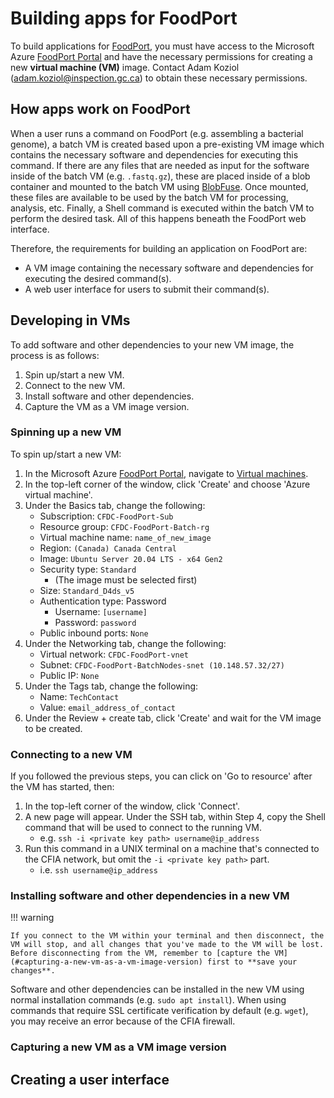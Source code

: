 # Building apps for FoodPort

To build applications for [FoodPort](http://10.148.57.4/), you must have access to the Microsoft Azure [FoodPort Portal](https://portal.azure.com/#home) and have the necessary permissions for creating a new **virtual machine (VM)** image.
Contact Adam Koziol ([adam.koziol@inspection.gc.ca](mailto:adam.koziol@inspection.gc.ca)) to obtain these necessary permissions.

## How apps work on FoodPort

When a user runs a command on FoodPort (e.g. assembling a bacterial genome), a batch VM is created based upon a pre-existing VM image which contains the necessary software and dependencies for executing this command.
If there are any files that are needed as input for the software inside of the batch VM (e.g. `.fastq.gz`), these are placed inside of a blob container and mounted to the batch VM using [BlobFuse](https://learn.microsoft.com/en-us/azure/storage/blobs/blobfuse2-what-is).
Once mounted, these files are available to be used by the batch VM for processing, analysis, etc.
Finally, a Shell command is executed within the batch VM to perform the desired task.
All of this happens beneath the FoodPort web interface.

Therefore, the requirements for building an application on FoodPort are:

- A VM image containing the necessary software and dependencies for executing the desired command(s).
- A web user interface for users to submit their command(s).

## Developing in VMs

To add software and other dependencies to your new VM image, the process is as follows:

1. Spin up/start a new VM.
2. Connect to the new VM.
3. Install software and other dependencies.
4. Capture the VM as a VM image version.

### Spinning up a new VM

To spin up/start a new VM:

1. In the Microsoft Azure [FoodPort Portal](https://portal.azure.com/#home), navigate to [Virtual machines](https://portal.azure.com/#view/HubsExtension/BrowseResource/resourceType/Microsoft.Compute%2FVirtualMachines).
2. In the top-left corner of the window, click 'Create' and choose 'Azure virtual machine'.
3. Under the Basics tab, change the following:
      - Subscription: `CFDC-FoodPort-Sub`
      - Resource group: `CFDC-FoodPort-Batch-rg`
      - Virtual machine name: `name_of_new_image`
      - Region: `(Canada) Canada Central`
      - Image: `Ubuntu Server 20.04 LTS - x64 Gen2`
      - Security type: `Standard`
        - (The image must be selected first)
      - Size: `Standard_D4ds_v5`
      - Authentication type: Password
        - Username: `[username]`
        - Password: `password`
      - Public inbound ports: `None`
4. Under the Networking tab, change the following:
      - Virtual network: `CFDC-FoodPort-vnet`
      - Subnet: `CFDC-FoodPort-BatchNodes-snet (10.148.57.32/27)`
      - Public IP: `None`
5. Under the Tags tab, change the following:
      - Name: `TechContact`
      - Value: `email_address_of_contact`
6. Under the Review + create tab, click 'Create' and wait for the VM image to be created.

### Connecting to a new VM

If you followed the previous steps, you can click on 'Go to resource' after the VM has started, then:

1. In the top-left corner of the window, click 'Connect'.
2. A new page will appear. Under the SSH tab, within Step 4, copy the Shell command that will be used to connect to the running VM.
      - e.g. `ssh -i <private key path> username@ip_address`
3. Run this command in a UNIX terminal on a machine that's connected to the CFIA network, but omit the `-i <private key path>` part.
      - i.e. `ssh username@ip_address`

### Installing software and other dependencies in a new VM

!!! warning

    If you connect to the VM within your terminal and then disconnect, the VM will stop, and all changes that you've made to the VM will be lost.
    Before disconnecting from the VM, remember to [capture the VM](#capturing-a-new-vm-as-a-vm-image-version) first to **save your changes**.

Software and other dependencies can be installed in the new VM using normal installation commands (e.g. `sudo apt install`).
When using commands that require SSL certificate verification by default (e.g. `wget`), you may receive an error because of the CFIA firewall.

### Capturing a new VM as a VM image version

## Creating a user interface
